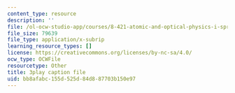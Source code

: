 ```yaml
---
content_type: resource
description: ''
file: /ol-ocw-studio-app/courses/8-421-atomic-and-optical-physics-i-spring-2014/bb8afabc155d525d84d887703b150e97_vkka1O2H5h4.vtt
file_size: 79639
file_type: application/x-subrip
learning_resource_types: []
license: https://creativecommons.org/licenses/by-nc-sa/4.0/
ocw_type: OCWFile
resourcetype: Other
title: 3play caption file
uid: bb8afabc-155d-525d-84d8-87703b150e97
---
```

